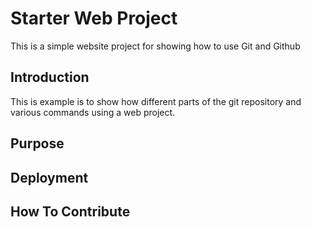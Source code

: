 # Starter Web Project

This is a simple website project for showing how to use Git and Github

## Introduction

This is example is to show how different parts of the git repository and various commands using a web project.

## Purpose

## Deployment

## How To Contribute